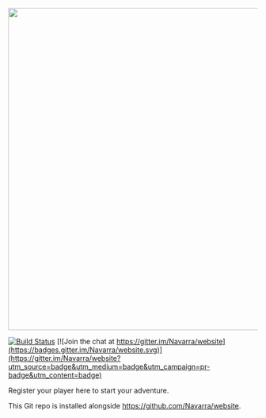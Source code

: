 <p align="center">
  <img src="https://cdn.rawgit.com/Navarra/website/6aabe0f6/public/assets/header.png" width="650">
</p>

[![Build Status](https://travis-ci.org/Navarra/website.svg?branch=master)](https://travis-ci.org/Navarra/website) [![Join the chat at https://gitter.im/Navarra/website](https://badges.gitter.im/Navarra/website.svg)](https://gitter.im/Navarra/website?utm_source=badge&utm_medium=badge&utm_campaign=pr-badge&utm_content=badge)

Register your player here to start your adventure.

This Git repo is installed alongside https://github.com/Navarra/website.
